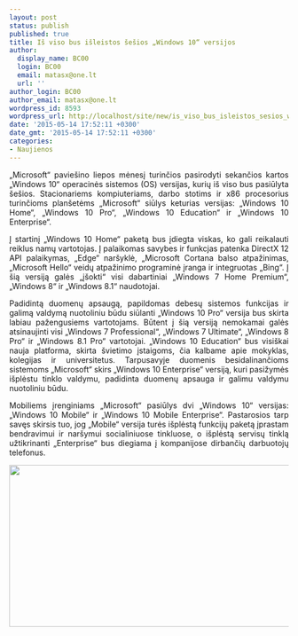 ```yaml
---
layout: post
status: publish
published: true
title: Iš viso bus išleistos šešios „Windows 10“ versijos
author:
  display_name: BC00
  login: BC00
  email: matasx@one.lt
  url: ''
author_login: BC00
author_email: matasx@one.lt
wordpress_id: 8593
wordpress_url: http://localhost/site/new/is_viso_bus_isleistos_sesios_windows_10_versijos/
date: '2015-05-14 17:52:11 +0300'
date_gmt: '2015-05-14 17:52:11 +0300'
categories:
- Naujienos
---
```

<p style="text-align: justify;">
	&bdquo;Microsoft&ldquo; pavie&scaron;ino liepos mėnesį turinčios pasirodyti sekančios kartos &bdquo;Windows 10&ldquo; operacinės sistemos (OS) versijas, kurių i&scaron; viso bus pasiūlyta &scaron;e&scaron;ios. Stacionariems kompiuteriams, darbo stotims ir x86 procesorius turinčioms plan&scaron;etėms &bdquo;Microsoft&ldquo; siūlys keturias versijas: &bdquo;Windows 10 Home&ldquo;, &bdquo;Windows 10 Pro&ldquo;, &bdquo;Windows 10 Education&ldquo; ir &bdquo;Windows 10 Enterprise&ldquo;.</p>
<p style="text-align: justify;">
	Į startinį &bdquo;Windows 10 Home&ldquo; paketą bus įdiegta viskas, ko gali reikalauti reiklus namų vartotojas. Į palaikomas savybes ir funkcjas patenka DirectX 12 API palaikymas, &bdquo;Edge&ldquo; nar&scaron;yklė, &bdquo;Microsoft Cortana balso atpažinimas, &bdquo;Microsoft Hello&ldquo; veidų atpažinimo programinė įranga ir integruotas &bdquo;Bing&ldquo;. Į &scaron;ią versiją galės &bdquo;į&scaron;okti&ldquo; visi dabartiniai &bdquo;Windows 7 Home Premium&ldquo;, &bdquo;Windows 8&ldquo; ir &bdquo;Windows 8.1&ldquo; naudotojai.</p>
<p style="text-align: justify;">
	Padidintą duomenų apsaugą, papildomas debesų sistemos funkcijas ir galimą valdymą nuotoliniu būdu siūlanti &bdquo;Windows 10 Pro&ldquo; versija bus skirta labiau pažengusiems vartotojams. Būtent į &scaron;ią versiją nemokamai galės atsinaujinti visi &bdquo;Windows 7 Professional&ldquo;, &bdquo;Windows 7 Ultimate&ldquo;, &bdquo;Windows 8 Pro&ldquo; ir &bdquo;Windows 8.1 Pro&ldquo; vartotojai. &bdquo;Windows 10 Education&ldquo; bus visi&scaron;kai nauja platforma, skirta &scaron;vietimo įstaigoms, čia kalbame apie mokyklas, kolegijas ir universitetus. Tarpusavyje duomenis besidalinančioms sistemoms &bdquo;Microsoft&ldquo; skirs &bdquo;Windows 10 Enterprise&ldquo; versiją, kuri pasižymės i&scaron;plėstu tinklo valdymu, padidinta duomenų apsauga ir galimu valdymu nuotoliniu būdu.</p>
<p style="text-align: justify;">
	Mobiliems įrenginiams &bdquo;Microsoft&ldquo; pasiūlys dvi &bdquo;Windows 10&ldquo; versijas: &bdquo;Windows 10 Mobile&ldquo; ir &bdquo;Windows 10 Mobile Enterprise&ldquo;. Pastarosios tarp savęs skirsis tuo, jog &bdquo;Mobile&ldquo; versija turės i&scaron;plėstą funkcijų paketą įprastam bendravimui ir nar&scaron;ymui socialiniuose tinkluose, o i&scaron;plėstą servisų tinklą užtikrinanti &bdquo;Enterprise&ldquo; bus diegiama į kompanijose dirbančių darbuotojų telefonus.</p>
<p>
	<img alt="" src="http://technews.lt/userfiles/45123_01_microsoft-announces-five-different-versions-windows-10.png" style="width: 520px; height: 292px;" /></p>

